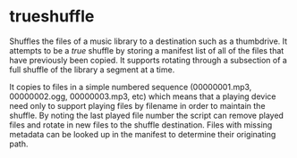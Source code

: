 # trueshuffle

Shuffles the files of a music library to a destination such as a thumbdrive. It attempts to be a *true* shuffle by
storing a manifest list of all of the files that have previously been copied. It supports rotating through a subsection
of a full shuffle of the library a segment at a time.

It copies to files in a simple numbered sequence (00000001.mp3, 00000002.ogg, 00000003.mp3, etc) which means that a
playing device need only to support playing files by filename in order to maintain the shuffle. By noting the last
played file number the script can remove played files and rotate in new files to the shuffle destination. Files with
missing metadata can be looked up in the manifest to determine their originating path.
